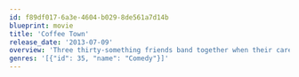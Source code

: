 ```yaml
---
id: f89df017-6a3e-4604-b029-8de561a7d14b
blueprint: movie
title: 'Coffee Town'
release_date: '2013-07-09'
overview: 'Three thirty-something friends band together when their carefree existence is threatened.'
genres: '[{"id": 35, "name": "Comedy"}]'
---
```

